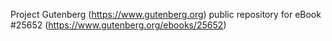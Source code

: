 Project Gutenberg (https://www.gutenberg.org) public repository for eBook #25652 (https://www.gutenberg.org/ebooks/25652)
